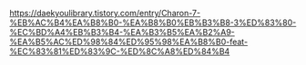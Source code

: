 https://daekyoulibrary.tistory.com/entry/Charon-7-%EB%AC%B4%EA%B8%B0-%EA%B8%B0%EB%B3%B8-3%ED%83%80-%EC%BD%A4%EB%B3%B4-%EA%B3%B5%EA%B2%A9-%EA%B5%AC%ED%98%84%ED%95%98%EA%B8%B0-feat-%EC%83%81%ED%83%9C-%ED%8C%A8%ED%84%B4
